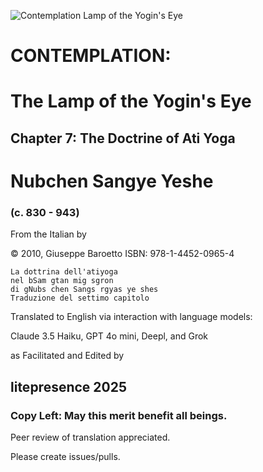 ![Contemplation Lamp of the Yogin's Eye](https://raw.githubusercontent.com/litepresence/Contemplation-Lamp-of-the-Yogins-Eye/main/cover.png)

# CONTEMPLATION:
# The Lamp of the Yogin's Eye
## Chapter 7: The Doctrine of Ati Yoga
# Nubchen Sangye Yeshe
### (c. 830 - 943)




From the Italian by

© 2010, Giuseppe Baroetto ISBN: 978-1-4452-0965-4

    La dottrina dell'atiyoga
    nel bSam gtan mig sgron
    di gNubs chen Sangs rgyas ye shes
    Traduzione del settimo capitolo

Translated to English via interaction with language models:

Claude 3.5 Haiku, GPT 4o mini, Deepl, and Grok

as Facilitated and Edited by

## litepresence 2025
### Copy Left: May this merit benefit all beings.

Peer review of translation appreciated.  

Please create issues/pulls.
